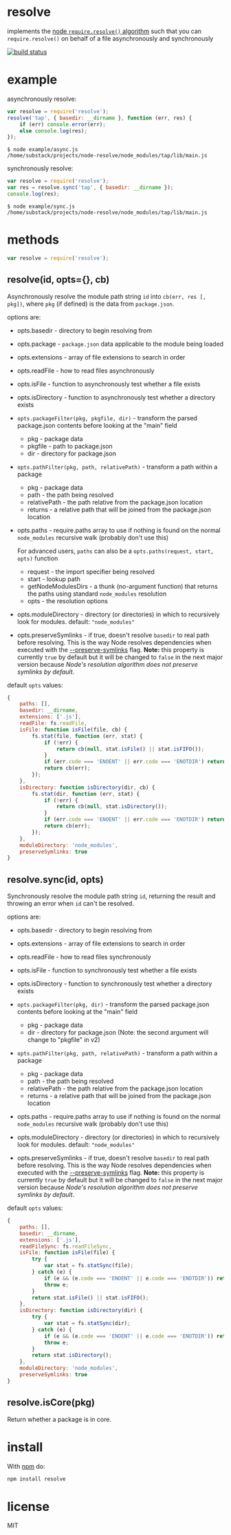 # resolve

implements the [node `require.resolve()`
algorithm](https://nodejs.org/api/modules.html#modules_all_together)
such that you can `require.resolve()` on behalf of a file asynchronously and
synchronously

[![build status](https://secure.travis-ci.org/browserify/resolve.png)](http://travis-ci.org/browserify/resolve)

# example

asynchronously resolve:

```js
var resolve = require('resolve');
resolve('tap', { basedir: __dirname }, function (err, res) {
    if (err) console.error(err);
    else console.log(res);
});
```

```
$ node example/async.js
/home/substack/projects/node-resolve/node_modules/tap/lib/main.js
```

synchronously resolve:

```js
var resolve = require('resolve');
var res = resolve.sync('tap', { basedir: __dirname });
console.log(res);
```

```
$ node example/sync.js
/home/substack/projects/node-resolve/node_modules/tap/lib/main.js
```

# methods

```js
var resolve = require('resolve');
```

## resolve(id, opts={}, cb)

Asynchronously resolve the module path string `id` into `cb(err, res [, pkg])`, where `pkg` (if defined) is the data from `package.json`.

options are:

* opts.basedir - directory to begin resolving from

* opts.package - `package.json` data applicable to the module being loaded

* opts.extensions - array of file extensions to search in order

* opts.readFile - how to read files asynchronously

* opts.isFile - function to asynchronously test whether a file exists

* opts.isDirectory - function to asynchronously test whether a directory exists

* `opts.packageFilter(pkg, pkgfile, dir)` - transform the parsed package.json contents before looking at the "main" field
  * pkg - package data
  * pkgfile - path to package.json
  * dir - directory for package.json

* `opts.pathFilter(pkg, path, relativePath)` - transform a path within a package
  * pkg - package data
  * path - the path being resolved
  * relativePath - the path relative from the package.json location
  * returns - a relative path that will be joined from the package.json location

* opts.paths - require.paths array to use if nothing is found on the normal `node_modules` recursive walk (probably don't use this)

  For advanced users, `paths` can also be a `opts.paths(request, start, opts)` function
    * request - the import specifier being resolved
    * start - lookup path
    * getNodeModulesDirs - a thunk (no-argument function) that returns the paths using standard `node_modules` resolution
    * opts - the resolution options

* opts.moduleDirectory - directory (or directories) in which to recursively look for modules. default: `"node_modules"`

* opts.preserveSymlinks - if true, doesn't resolve `basedir` to real path before resolving.
This is the way Node resolves dependencies when executed with the [--preserve-symlinks](https://nodejs.org/api/all.html#cli_preserve_symlinks) flag.
**Note:** this property is currently `true` by default but it will be changed to
`false` in the next major version because *Node's resolution algorithm does not preserve symlinks by default*.

default `opts` values:

```js
{
    paths: [],
    basedir: __dirname,
    extensions: ['.js'],
    readFile: fs.readFile,
    isFile: function isFile(file, cb) {
        fs.stat(file, function (err, stat) {
            if (!err) {
                return cb(null, stat.isFile() || stat.isFIFO());
            }
            if (err.code === 'ENOENT' || err.code === 'ENOTDIR') return cb(null, false);
            return cb(err);
        });
    },
    isDirectory: function isDirectory(dir, cb) {
        fs.stat(dir, function (err, stat) {
            if (!err) {
                return cb(null, stat.isDirectory());
            }
            if (err.code === 'ENOENT' || err.code === 'ENOTDIR') return cb(null, false);
            return cb(err);
        });
    },
    moduleDirectory: 'node_modules',
    preserveSymlinks: true
}
```

## resolve.sync(id, opts)

Synchronously resolve the module path string `id`, returning the result and
throwing an error when `id` can't be resolved.

options are:

* opts.basedir - directory to begin resolving from

* opts.extensions - array of file extensions to search in order

* opts.readFile - how to read files synchronously

* opts.isFile - function to synchronously test whether a file exists

* opts.isDirectory - function to synchronously test whether a directory exists

* `opts.packageFilter(pkg, dir)` - transform the parsed package.json contents before looking at the "main" field
  * pkg - package data
  * dir - directory for package.json (Note: the second argument will change to "pkgfile" in v2)

* `opts.pathFilter(pkg, path, relativePath)` - transform a path within a package
  * pkg - package data
  * path - the path being resolved
  * relativePath - the path relative from the package.json location
  * returns - a relative path that will be joined from the package.json location

* opts.paths - require.paths array to use if nothing is found on the normal `node_modules` recursive walk (probably don't use this)

* opts.moduleDirectory - directory (or directories) in which to recursively look for modules. default: `"node_modules"`

* opts.preserveSymlinks - if true, doesn't resolve `basedir` to real path before resolving.
This is the way Node resolves dependencies when executed with the [--preserve-symlinks](https://nodejs.org/api/all.html#cli_preserve_symlinks) flag.
**Note:** this property is currently `true` by default but it will be changed to
`false` in the next major version because *Node's resolution algorithm does not preserve symlinks by default*.

default `opts` values:

```js
{
    paths: [],
    basedir: __dirname,
    extensions: ['.js'],
    readFileSync: fs.readFileSync,
    isFile: function isFile(file) {
        try {
            var stat = fs.statSync(file);
        } catch (e) {
            if (e && (e.code === 'ENOENT' || e.code === 'ENOTDIR')) return false;
            throw e;
        }
        return stat.isFile() || stat.isFIFO();
    },
    isDirectory: function isDirectory(dir) {
        try {
            var stat = fs.statSync(dir);
        } catch (e) {
            if (e && (e.code === 'ENOENT' || e.code === 'ENOTDIR')) return false;
            throw e;
        }
        return stat.isDirectory();
    },
    moduleDirectory: 'node_modules',
    preserveSymlinks: true
}
```

## resolve.isCore(pkg)

Return whether a package is in core.

# install

With [npm](https://npmjs.org) do:

```sh
npm install resolve
```

# license

MIT

